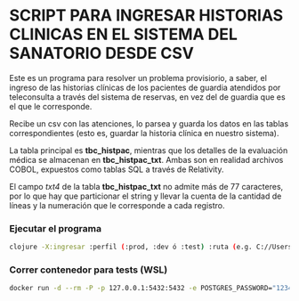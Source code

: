 # SCRIPT PARA INGRESAR HISTORIAS CLINICAS EN EL SISTEMA DEL SANATORIO DESDE CSV

Este es un programa para resolver un problema provisiorio, a saber, el ingreso de las historias clínicas de los pacientes de guardia atendidos por teleconsulta a través del sistema de reservas, en vez del de guardia que es el que le corresponde. 

Recibe un csv con las atenciones, lo parsea y guarda los datos en las tablas correspondientes (esto es, guardar la historia clínica en nuestro sistema).

La tabla principal es **tbc_histpac**, mientras que los detalles de la evaluación médica se almacenan en **tbc_histpac_txt**. Ambas son en realidad archivos COBOL, expuestos como tablas SQL a través de Relativity. 

El campo *txt4* de la tabla **tbc_histpac_txt** no admite más de 77 caracteres, por lo que hay que particionar el string y llevar la cuenta de la cantidad de líneas y la numeración que le corresponde a cada registro.

### Ejecutar el programa

```bash
clojure -X:ingresar :perfil (:prod, :dev ó :test) :ruta (e.g. C://Users//jrivero//Downloads//Telemedicina-presencial-Sanatorio.csv) :print boolean
```

### Correr contenedor para tests (WSL)

```bash
docker run -d --rm -P -p 127.0.0.1:5432:5432 -e POSTGRES_PASSWORD="123456" -e POSTGRES_USER=asistencial -v /home/jrivero/postgres-data/:/var/lib/postgresql/data postgres:latest
```